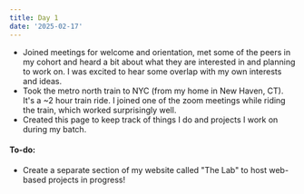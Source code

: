 ```yaml
---
title: Day 1
date: '2025-02-17'
---
```


- Joined meetings for welcome and orientation, met some of the peers in my cohort and heard a bit about what they are interested in and planning to work on. I was excited to hear some overlap with my own interests and ideas.
- Took the metro north train to NYC (from my home in New Haven, CT). It's a ~2 hour train ride. I joined one of the zoom meetings while riding the train, which worked surprisingly well.
- Created this page to keep track of things I do and projects I work on during my batch.

#### To-do:
- Create a separate section of my website called "The Lab" to host web-based projects in progress!
